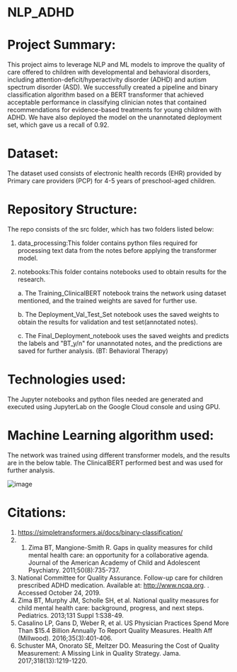 # NLP_ADHD

# Project Summary:

This project aims to leverage NLP and ML models to improve the quality of care offered to children with developmental and behavioral disorders, including attention-deficit/hyperactivity disorder (ADHD) and autism spectrum disorder (ASD). We successfully created a pipeline and binary classification algorithm based on a BERT transformer that achieved acceptable performance in classifying clinician notes that contained recommendations for evidence-based treatments for young children with ADHD. We have also deployed the model on the unannotated deployment set, which gave us a recall of 0.92. 

# Dataset:

The dataset used consists of electronic health records (EHR) provided by Primary care providers (PCP) for 4-5 years of preschool-aged children.

# Repository Structure:

The repo consists of the src folder, which has two folders listed below:
1. data_processing:This folder contains python files required for processing text data from the notes before applying the transformer model.

2. notebooks:This folder contains notebooks used to obtain results for the research.
  
    a. The Training_ClinicalBERT notebook trains the network using dataset mentioned, and the trained weights are saved for further use.
  
    b. The Deployment_Val_Test_Set notebook uses the saved weights to obtain the results for validation and test set(annotated notes).
  
    c. The Final_Deployment_notebook uses the saved weights and predicts the labels and "BT_y/n" for unannotated notes, and the predictions are saved for further analysis.           (BT: Behavioral Therapy)
  
 
# Technologies used:

The Jupyter notebooks and python files needed are generated and executed using JupyterLab on the Google Cloud console and using GPU.

# Machine Learning algorithm used:

The network was trained using different transformer models, and the results are in the below table. The ClinicalBERT performed best and was used for further analysis.

![image](https://user-images.githubusercontent.com/36389195/143954469-6254aab7-349c-41b1-acf2-c5fee8871294.png)

# Citations:

 1. https://simpletransformers.ai/docs/binary-classification/
 2. 1.	Zima BT, Mangione-Smith R. Gaps in quality measures for child mental health care: an opportunity for a collaborative agenda. Journal of the American Academy of Child and Adolescent Psychiatry. 2011;50(8):735-737.
 3. National Committee for Quality Assurance. Follow-up care for children prescribed ADHD medication. Available at: http://www.ncqa.org. . Accessed October 24, 2019.
 4. Zima BT, Murphy JM, Scholle SH, et al. National quality measures for child mental health care: background, progress, and next steps. Pediatrics. 2013;131 Suppl 1:S38-49.
 5. Casalino LP, Gans D, Weber R, et al. US Physician Practices Spend More Than $15.4 Billion Annually To Report Quality Measures. Health Aff (Millwood). 2016;35(3):401-406.
 6. Schuster MA, Onorato SE, Meltzer DO. Measuring the Cost of Quality Measurement: A Missing Link in Quality Strategy. Jama. 2017;318(13):1219-1220.




